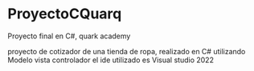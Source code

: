 # ProyectoCQuarq
Proyecto final en C#, quark academy

proyecto de cotizador de una tienda de ropa, realizado en C# utilizando Modelo vista controlador
el ide utilizado es Visual studio 2022
